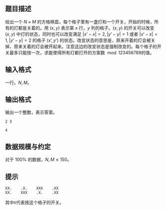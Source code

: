 ## 题目描述

给出一个 $N\times M$ 的方格棋盘，每个格子里有一盏灯和一个开关，开始的时候，所有的灯都是关着的。用 $(x,y)$ 表示第 $x$ 行，$y$ 列的格子。$(x,y)$ 的开关可以改变 $(x,y)$ 中灯的状态，同时也可以改变满足 $|x’-x|=2,|y’-y|=1$ 或者 $|x’-x|=1,|y’-y|=2$ 的格子 $(x’, y’)$ 的状态。改变状态的意思是，原来开着的灯会被关掉，原来关着的灯会被开起来。注意这边的改变状态是强制改变的。每个格子的开关最多只能按一次，求能使得所有灯都打开的方案数$\mod 123456789$的值。

## 输入格式

一行，$N,M$。

## 输出格式

输出一个整数，表示答案。

```input1
2 3
```

```output1
4
```

## 数据规模与约定

对于 $100\%$ 的数据，$N,M\le 150$。

## 提示

```
XX.    .X.    XXX    .XX
XX.    XXX    .X.    .XX
```

其中`X`代表按这个格子的开关。

